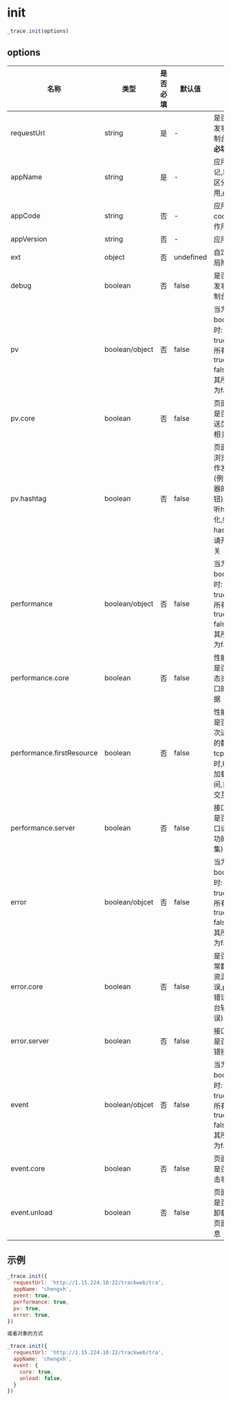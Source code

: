 # init
``` js
_trace.init(options)
```
## options
| 名称                      | 类型           | 是否必填 | 默认值    | 说明                                                                                            |
| ------------------------- | -------------- | -------- | --------- | ----------------------------------------------------------------------------------------------- |
| requestUrl                | string         | 是       | -         | 是否开启触发事件时控制台输出     **必填**                                                       |
| appName                   | string         | 是       | -         | 应用的标记,以此来区分各个应用,**必填**                                                          |
| appCode                   | string         | 否       | -         | 应用的code,附加作用                                                                             |
| appVersion                | string         | 否       | -         | 应用版本                                                                                        |
| ext                       | object         | 否       | undefined | 自定义的全局附加参数                                                                            |
| debug                     | boolean        | 否       | false     | 是否开启触发事件时控制台输出                                                                    |
| pv                        | boolean/object | 否       | false     | 当为boolean值时:<br> true代表其所有属性为 true <br> false 代表其所有属性为false                 |
| pv.core                   | boolean        | 否       | false     | 页面跳转 - 是否自动发送页面跳转相关数据                                                         |
| pv.hashtag                | boolean        | 否       | false     | 页面跳转 - 浏览器的动作发生时 (例如浏览器的回退按钮)是否监听hash变化,如果是hash路由请开启此开关 |
| performance               | boolean/object | 否       | false     | 当为boolean值时:<br> true代表其所有属性为 true <br> false 代表其所有属性为false                 |
| performance.core          | boolean        | 否       | false     | 性能数据 - 是否采集静态资源、接口的相关数据                                                     |
| performance.firstResource | boolean        | 否       | false     | 性能数据 - 是否采集首次进入页面的数据 (ps: tcp连接耗时,HTML加载完成时间,首次可交互时间)         |
| performance.server        | boolean        | 否       | false     | 接口请求 - 是否采集接口请求(成功的才会采集)                                                     |
| error                     | boolean/objcet | 否       | false     | 当为boolean值时:<br> true代表其所有属性为 true <br> false 代表其所有属性为false                 |
| error.core                | boolean        | 否       | false     | 是否采集异常数据 (ps: 资源引入错误,promise错误,控制台输出错误)                                  |
| error.server              | boolean        | 否       | false     | 接口请求 - 是否采集报错接口数据                                                                 |
| event                     | boolean/objcet | 否       | false     | 当为boolean值时:<br> true代表其所有属性为 true <br> false 代表其所有属性为false                 |
| event.core                | boolean        | 否       | false     | 页面点击 - 是否采集点击事件                                                                     |
| event.unload              | boolean        | 否       | false     | 页面卸载 - 是否在页面卸载时采集页面状态信息                                                     |

## 示例
``` js
_trace.init({
  requestUrl: 'http://1.15.224.10:22/trackweb/tra',
  appName: 'chengxh',
  event: true,
  performance: true,
  pv: true,
  error: true,
})

或者对象的方式

_trace.init({
  requestUrl: 'http://1.15.224.10:22/trackweb/tra',
  appName: 'chengxh',
  event: {
    core: true,
    unload: false,
  }
})
```